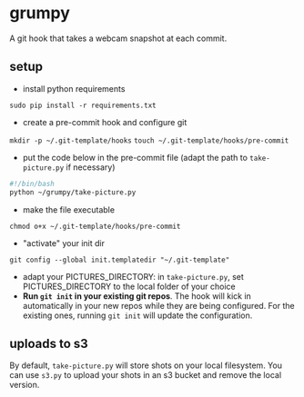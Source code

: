 # grumpy

A git hook that takes a webcam snapshot at each commit.

## setup

- install python requirements

`sudo pip install -r requirements.txt`

- create a pre-commit hook and configure git

`mkdir -p ~/.git-template/hooks`
`touch ~/.git-template/hooks/pre-commit`

- put the code below in the pre-commit file (adapt the path to `take-picture.py` if necessary)

```bash
#!/bin/bash
python ~/grumpy/take-picture.py
```

- make the file executable

`chmod o+x ~/.git-template/hooks/pre-commit`

- "activate" your init dir

`git config --global init.templatedir "~/.git-template"`

- adapt your PICTURES_DIRECTORY: in `take-picture.py`, set PICTURES_DIRECTORY to the local folder of your choice
- **Run `git init` in your existing git repos**. The hook will kick in automatically in your new repos while they are being configured. For the existing ones, running `git init` will update the configuration.

## uploads to s3

By default, `take-picture.py` will store shots on your local filesystem. You can use `s3.py` to upload your shots in an s3 bucket and remove the local version.
